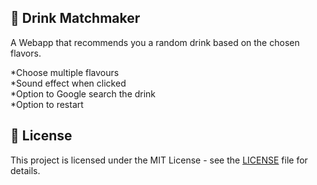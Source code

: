 ## 🍹 Drink Matchmaker

A Webapp that recommends you a random drink based on the chosen flavors.

*Choose multiple flavours <br>
*Sound effect when clicked <br>
*Option to Google search the drink <br>
*Option to restart <br>


## 📄 License
This project is licensed under the MIT License - see the [LICENSE](LICENSE) file for details.